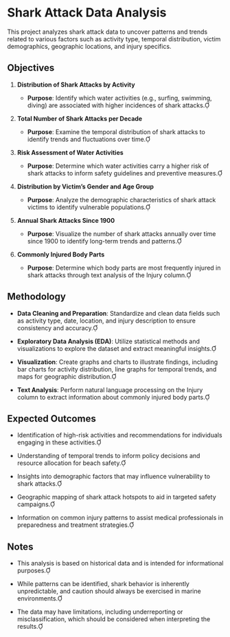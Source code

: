 # Shark Attack Data Analysis

This project analyzes shark attack data to uncover patterns and trends related to various factors such as activity type, temporal distribution, victim demographics, geographic locations, and injury specifics.

## Objectives

1. **Distribution of Shark Attacks by Activity**

   - **Purpose**: Identify which water activities (e.g., surfing, swimming, diving) are associated with higher incidences of shark attacks.

2. **Total Number of Shark Attacks per Decade**

   - **Purpose**: Examine the temporal distribution of shark attacks to identify trends and fluctuations over time.

3. **Risk Assessment of Water Activities**

   - **Purpose**: Determine which water activities carry a higher risk of shark attacks to inform safety guidelines and preventive measures.

4. **Distribution by Victim’s Gender and Age Group**

   - **Purpose**: Analyze the demographic characteristics of shark attack victims to identify vulnerable populations.

5. **Annual Shark Attacks Since 1900**

   - **Purpose**: Visualize the number of shark attacks annually over time since 1900 to identify long-term trends and patterns.

6. **Commonly Injured Body Parts**

   - **Purpose**: Determine which body parts are most frequently injured in shark attacks through text analysis of the Injury column.

## Methodology

- **Data Cleaning and Preparation**: Standardize and clean data fields such as activity type, date, location, and injury description to ensure consistency and accuracy.

- **Exploratory Data Analysis (EDA)**: Utilize statistical methods and visualizations to explore the dataset and extract meaningful insights.

- **Visualization**: Create graphs and charts to illustrate findings, including bar charts for activity distribution, line graphs for temporal trends, and maps for geographic distribution.

- **Text Analysis**: Perform natural language processing on the Injury column to extract information about commonly injured body parts.

## Expected Outcomes

- Identification of high-risk activities and recommendations for individuals engaging in these activities.

- Understanding of temporal trends to inform policy decisions and resource allocation for beach safety.

- Insights into demographic factors that may influence vulnerability to shark attacks.

- Geographic mapping of shark attack hotspots to aid in targeted safety campaigns.

- Information on common injury patterns to assist medical professionals in preparedness and treatment strategies.

## Notes

- This analysis is based on historical data and is intended for informational purposes.

- While patterns can be identified, shark behavior is inherently unpredictable, and caution should always be exercised in marine environments.

- The data may have limitations, including underreporting or misclassification, which should be considered when interpreting the results. 